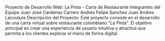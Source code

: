 Proyecto de Desarrollo Web: La Pinta - Carta de Restaurante
Integrantes del Equipo
Juan Jose Cardenas Carrero
Andres Felipe Sanchez
Juan Andres Lacouture
Descripción del Proyecto:
Este proyecto consiste en el desarrollo de una carta virtual sobre restaurante colombiano "La Pinta". El objetivo principal es crear una experiencia de usuario intuitiva y atractiva que permita a los clientes explorar el menú de forma digital.
